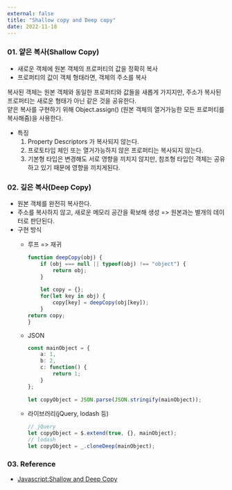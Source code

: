 ```yaml
---
external: false
title: "Shallow copy and Deep copy"
date: 2022-11-18
---
```


### 01. 얕은 복사(Shallow Copy)

- 새로운 객체에 원본 객체의 프로퍼티의 값을 정확히 복사
- 프로퍼티의 값이 객체 형태라면, 객체의 주소를 복사

복사된 객체는 원본 객체와 동일한 프로퍼티와 값들을 새롭게 가지지만, 주소가 복사된 프로퍼티는 새로운 형태가 아닌 같은 것을 공유한다.  
얕은 복사를 구현하기 위해 Object.assign() (원본 객체의 열거가능한 모든 프로퍼티를 복사해줌)을 사용한다.  

- 특징
  1. Property Descriptors 가 복사되지 않는다.
  2. 프로토타입 체인 또는 열거가능하지 않은 프로퍼티는 복사되지 않는다.
  3. 기본형 타입은 변경해도 서로 영향을 끼치지 않지만, 참조형 타입인 객체는 공유하고 있기 때문에 영향을 끼치게된다.

### 02. 깊은 복사(Deep Copy)

- 원본 객체를 완전히 복사한다.
- 주소를 복사하지 않고, 새로운 메모리 공간을 확보해 생성 => 원본과는 별개의 데이터로 판단된다.
- 구현 방식
  - 루프 => 재귀

    ```TypeScript
    function deepCopy(obj) {
        if (obj === null || typeof(obj) !== "object") {
            return obj;
        }
            
        let copy = {};
        for(let key in obj) {
            copy[key] = deepCopy(obj[key]);
        }
    return copy;
    }
    ```

  - JSON

    ```TypeScript
    const mainObject = {
        a: 1,
        b: 2,
        c: function() {
            return 1;
        }
    };
 
    let copyObject = JSON.parse(JSON.stringify(mainObject));
    ```

  - 라이브러리(jQuery, lodash 등)

    ```TypeScript
    // jQuery
    let copyObject = $.extend(true, {}, mainObject);
    // lodash
    let copyObject = _.cloneDeep(mainObject);
    ```

### 03. Reference

- [Javascript:Shallow and Deep Copy](https://mygumi.tistory.com/322)
